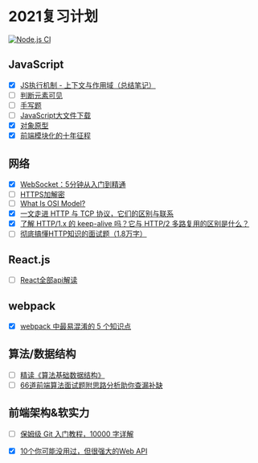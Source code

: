 <!--
 * @Author: mrrs878@foxmail.com
 * @Date: 2021-05-11 21:56:06
 * @LastEditTime: 2021-05-19 11:05:30
 * @LastEditors: Please set LastEditors
 * @Description: In User Settings Edit
 * @FilePath: \review\README.md
-->
# 2021复习计划

[![Node.js CI](https://github.com/mrrs878/review/actions/workflows/node.js.yml/badge.svg)](https://github.com/mrrs878/review/actions/workflows/node.js.yml)

## JavaScript

- [x] [JS执行机制 - 上下文与作用域（总结笔记）](https://zhuanlan.zhihu.com/p/151033665) 
- [ ] [判断元素可见](https://mp.weixin.qq.com/s/4ZvBfOiN1o1aXuxoTQpqYQ)
- [ ] [手写题](https://mp.weixin.qq.com/s/YhPAOl1blr03XyiNpKTcKw)
- [ ] [JavaScript大文件下载](https://juejin.cn/post/6954868879034155022)
- [x] [对象原型](https://developer.mozilla.org/zh-CN/docs/Learn/JavaScript/Objects/Object_prototypes)
- [x] [前端模块化的十年征程](https://mp.weixin.qq.com/s/H5HgZzG46Sh-TFMthtlzew)

## 网络

 - [x] [WebSocket：5分钟从入门到精通](https://juejin.cn/post/6844903544978407431)
 - [ ] [HTTPS加解密](https://www.jianshu.com/p/e30a8c4fa329)
 - [ ] [What Is OSI Model?](https://www.networkingsphere.com/2019/07/what-is-osi-model.html)
 - [x] [一文走进 HTTP 与 TCP 协议，它们的区别与联系](https://mp.weixin.qq.com/s/c1DPbn56c4Tcj9EtRDdrmA)
 - [x] [了解 HTTP/1.x 的 keep-alive 吗？它与 HTTP/2 多路复用的区别是什么？](https://mp.weixin.qq.com/s/194SJUQz-mZBtg-kLd9fhA)
 - [ ] [彻底搞懂HTTP知识的面试题（1.8万字）](https://mp.weixin.qq.com/s/dESEl1qYKPMYqNVOWYfUDA)

## React.js

 - [ ] [React全部api解读](https://juejin.cn/post/6950063294270930980)

## webpack

 - [x] [webpack 中最易混淆的 5 个知识点](https://mp.weixin.qq.com/s/To_p4eYJx_dkJr1ApcR4jA)

 ## 算法/数据结构

 - [ ] [精读《算法基础数据结构》](https://mp.weixin.qq.com/s/mpSdGhU3idkpcZqs1b0aLA)
 - [ ] [66道前端算法面试题附思路分析助你查漏补缺](https://mp.weixin.qq.com/s/2W1ueq_Rp5z8Q9lFZ1AjYg)

 ## 前端架构&软实力

 - [ ] [保姆级 Git 入门教程，10000 字详解](https://mp.weixin.qq.com/s/B8IKLdRX7g5Euu4oIIrXjg)

 - [x] [10个你可能没用过，但很强大的Web API](https://mp.weixin.qq.com/s/_Hufto3frIqk9m9I4Ty4Hg)

